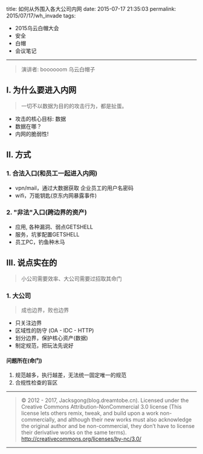 title: 如何从外围入各大公司内网
date: 2015-07-17 21:35:03
permalink: 2015/07/17/wh_invade
tags:
- 2015乌云白帽大会
- 安全
- 白帽
- 会议笔记

---

> 演讲者: boooooom
> 乌云白帽子

## I. 为什么要进入内网

> 一切不以数据为目的的攻击行为，都是扯蛋。

- 攻击的核心目标: 数据
- 数据在哪？
- 内网的脆弱性!

<!--more-->
## II. 方式

### 1. 合法入口(和员工一起进入内网)

- vpn/mail，通过大数据获取 企业员工的用户名密码
- wifi，万能钥匙(京东内网暴露事件)

### 2. "非法"入口(跨边界的资产)

- 应用, 各种漏洞、弱点GETSHELL
- 服务，坑爹配置GETSHELL
- 员工PC，钓鱼种木马

## III. 说点实在的

> 小公司需要效率、大公司需要过招取其命门

### 1. 大公司

> 成也边界，败也边界

- 只关注边界
- 区域性的防守 (OA - IDC - HTTP)
- 划分边界，保护核心资产(数据)
- 制定规范，把玩法先说好

#### 问题所在(命门)

1. 规范越多，执行越差，无法统一固定唯一的规范
2. 合规性检查的盲区

---

> © 2012 - 2017, Jacksgong(blog.dreamtobe.cn). Licensed under the Creative Commons Attribution-NonCommercial 3.0 license (This license lets others remix, tweak, and build upon a work non-commercially, and although their new works must also acknowledge the original author and be non-commercial, they don’t have to license their derivative works on the same terms). http://creativecommons.org/licenses/by-nc/3.0/

---
